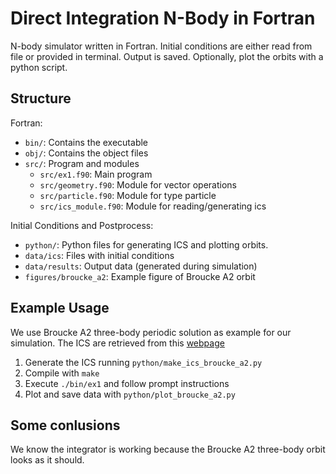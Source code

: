 # Direct Integration N-Body in Fortran

N-body simulator written in Fortran. Initial conditions are either read from file or provided in terminal. Output is saved. Optionally, plot the orbits with a python script. 

## Structure 

Fortran:
- `bin/`: Contains the executable 
- `obj/`: Contains the object files 
- `src/`: Program and modules
  - `src/ex1.f90`: Main program
  - `src/geometry.f90`: Module for vector operations
  - `src/particle.f90`: Module for type particle
  - `src/ics_module.f90`: Module for reading/generating ics

Initial Conditions and Postprocess:
- `python/`: Python files for generating ICS and plotting orbits.
- `data/ics`: Files with initial conditions
- `data/results`: Output data (generated during simulation)
- `figures/broucke_a2`: Example figure of Broucke A2 orbit

## Example Usage 
We use Broucke A2 three-body periodic solution as example for our simulation. The ICS are retrieved from this [webpage](https://observablehq.com/@rreusser/periodic-planar-three-body-orbits)

1. Generate the ICS running `python/make_ics_broucke_a2.py`
2. Compile with `make`
3. Execute `./bin/ex1` and follow prompt instructions
4. Plot and save data with `python/plot_broucke_a2.py`

## Some conlusions
We know the integrator is working because the Broucke A2 three-body orbit looks as it should. 
